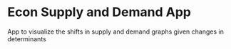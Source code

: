 # Econ Supply and Demand App

App to visualize the shifts in supply and demand graphs given changes in determinants